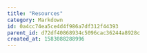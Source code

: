 ```yaml
---
title: "Resources"
category: Markdown
id: 0a4cc74ea5ce4d4f986a7df312f44393
parent_id: d72df40868934c5096cac36244a8928c
created_at: 1583088288996
---
```



                